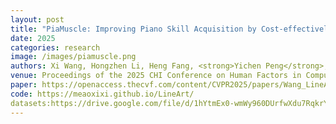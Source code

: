 ```yaml
---
layout: post
title: "PiaMuscle: Improving Piano Skill Acquisition by Cost-effectively Estimating and Visualizing Activities of Miniature Hand Muscles"
date: 2025
categories: research
image: /images/piamuscle.png
authors: Xi Wang, Hongzhen Li, Heng Fang, <strong>Yichen Peng</strong>, Haoran Xie, Xi Yang, Chuntao Li
venue: Proceedings of the 2025 CHI Conference on Human Factors in Computing Systems (CHI)
paper: https://openaccess.thecvf.com/content/CVPR2025/papers/Wang_LineArt_A_Knowledge-guided_Training-free_High-quality_Appearance_Transfer_for_Design_Drawing_CVPR_2025_paper.pdf
code: https://meaoxixi.github.io/LineArt/
datasets:https://drive.google.com/file/d/1hYtmEx0-wmWy960DUrfwXdu7RqkrYP2a/view
---
```




